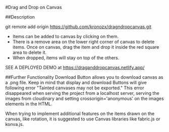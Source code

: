 #Drag and Drop on Canvas

##Description   

git remote add origin https://github.com/kronozx/dragndropcanvas.git
- Items can be added to canvas by clicking on them.
- There is a remove area on the lower right corner of canvas to delete items. Once on canvas, drag the item and drop it inside the red square area to delete it.
- When dropped, items will stay on top of the others. 

SEE A DEPLOYED DEMO at https://draganddropcanvas.netlify.app/

##Further Functionality
Download Button allows you to download canvas 
as a .png file.
Keep in mind that display and download Buttons will give following error "Tainted canvases may not be exported."
This error disappeared when serving the project from a localhost server, serving the images from cloudinary and setting crossorigin='anonymous' on the images elements in the HTML.

When trying to implement additional features on the items drawn on the canvas, like rotation, it is suggested to use Canvas libraries like fabric.js or konva.js. 

